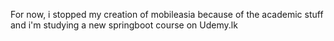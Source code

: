 For now, i stopped my creation of mobileasia because of the academic stuff and i'm studying a new springboot course on Udemy.lk
